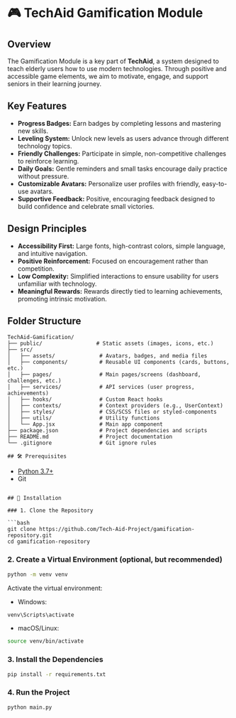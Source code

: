 # 🎮 TechAid Gamification Module

## Overview
The Gamification Module is a key part of **TechAid**, a system designed to teach elderly users how to use modern technologies. Through positive and accessible game elements, we aim to motivate, engage, and support seniors in their learning journey.

## Key Features
- **Progress Badges:** Earn badges by completing lessons and mastering new skills.
- **Leveling System:** Unlock new levels as users advance through different technology topics.
- **Friendly Challenges:** Participate in simple, non-competitive challenges to reinforce learning.
- **Daily Goals:** Gentle reminders and small tasks encourage daily practice without pressure.
- **Customizable Avatars:** Personalize user profiles with friendly, easy-to-use avatars.
- **Supportive Feedback:** Positive, encouraging feedback designed to build confidence and celebrate small victories.

## Design Principles
- **Accessibility First:** Large fonts, high-contrast colors, simple language, and intuitive navigation.
- **Positive Reinforcement:** Focused on encouragement rather than competition.
- **Low Complexity:** Simplified interactions to ensure usability for users unfamiliar with technology.
- **Meaningful Rewards:** Rewards directly tied to learning achievements, promoting intrinsic motivation.

## Folder Structure
```plaintext
TechAid-Gamification/
├── public/                 # Static assets (images, icons, etc.)
├── src/
│   ├── assets/              # Avatars, badges, and media files
│   ├── components/          # Reusable UI components (cards, buttons, etc.)
│   ├── pages/               # Main pages/screens (dashboard, challenges, etc.)
│   ├── services/            # API services (user progress, achievements)
│   ├── hooks/               # Custom React hooks
│   ├── contexts/            # Context providers (e.g., UserContext)
│   ├── styles/              # CSS/SCSS files or styled-components
│   ├── utils/               # Utility functions
│   └── App.jsx              # Main app component
├── package.json             # Project dependencies and scripts
├── README.md                # Project documentation
└── .gitignore               # Git ignore rules

## 🛠 Prerequisites
```
- [Python 3.7+](https://www.python.org/downloads/)
- Git
```

## 🚀 Installation

### 1. Clone the Repository

```bash
git clone https://github.com/Tech-Aid-Project/gamification-repository.git
cd gamification-repository
```
### 2. Create a Virtual Environment (optional, but recommended)
```bash
python -m venv venv
```

Activate the virtual environment:

- Windows:
```bash
venv\Scripts\activate
```
- macOS/Linux:
```bash
source venv/bin/activate
```

### 3. Install the Dependencies
```bash
pip install -r requirements.txt
```

### 4. Run the Project
```bash
python main.py
```
